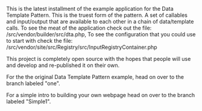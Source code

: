 This is the latest installment of the example application for the Data Template Pattern. This is the truest form of the pattern. A set of callables and input/output that are available to each other in a chain of data/template calls. To see the meat of the application check out the file: /src/vendor/builder/src/dta.php, To see the configuration that you could use to start with check the file: /src/vendor/site/src/Registry/src/InputRegistryContainer.php

This project is completely open source with the hopes that people will use and develop and re-published it on their own.

For the the original Data Template Pattern example, head on over to the branch labeled "one".

For a simple intro to building your own webpage head on over to the branch labeled "Simple1".
